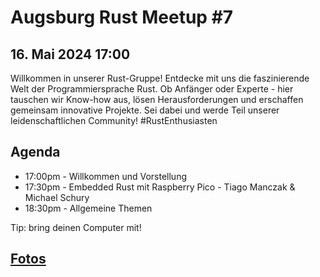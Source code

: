# Augsburg Rust Meetup #7
## 16. Mai 2024 17:00

Willkommen in unserer Rust-Gruppe! Entdecke mit uns die faszinierende Welt der Programmiersprache Rust. Ob Anfänger oder Experte - hier tauschen wir Know-how aus, lösen Herausforderungen und erschaffen gemeinsam innovative Projekte. Sei dabei und werde Teil unserer leidenschaftlichen Community! #RustEnthusiasten

## Agenda
- 17:00pm - Willkommen und Vorstellung
- 17:30pm - Embedded Rust mit Raspberry Pico - Tiago Manczak & Michael Schury
- 18:30pm - Allgemeine Themen

Tip: bring deinen Computer mit!

## [Fotos](./MeetupFotos6.md)